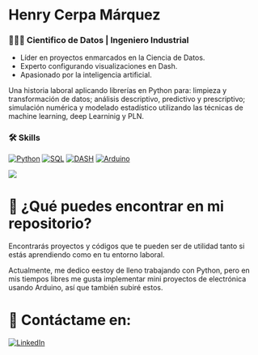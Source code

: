 
# Henry Cerpa Márquez
### 👨🏽‍💼 Cientifico de Datos | Ingeniero Industrial

- Líder en proyectos enmarcados en la Ciencia de Datos. 
- Experto configurando visualizaciones en Dash. 
- Apasionado por la inteligencia artificial.

Una historia laboral aplicando librerías en Python para: limpieza y transformación de datos; análisis descriptivo, predictivo y prescriptivo; simulación numérica y modelado estadístico utilizando las técnicas de machine learning, deep Learninig y PLN.

### 🛠️ Skills

[![Python](https://img.shields.io/badge/Python-47A141?style=for-the-badge&logo=Python&logoColor=white&labelColor=101010)](https://www.python.org/)
[![SQL](https://img.shields.io/badge/SQL-999999?style=for-the-badge&logo=Liquibase&logoColor=white&labelColor=101010)]()
[![DASH](https://img.shields.io/badge/DASH-00979D?style=for-the-badge&logo=DASH&logoColor=white&labelColor=101010)](https://dash.plotly.com/)
[![Arduino](https://img.shields.io/badge/Arduino-00979D?style=for-the-badge&logo=Arduino&logoColor=white&labelColor=101010)](https://www.arduino.cc/)


<a href="https://github.com/henrycerpam/henrycerpam">
  <img align="center" src="https://github-readme-stats.vercel.app/api/top-langs/?username=henrycerpam&hide=java,html&title_color=ffffff&text_color=c9cacc&icon_color=2bbc8a&bg_color=1d1f21"/>
</a>

# 💼 ¿Qué puedes encontrar en mi repositorio?

Encontrarás proyectos y códigos que te pueden ser de utilidad tanto si estás aprendiendo como en tu entorno laboral.

Actualmente, me dedico eestoy de lleno trabajando con Python, pero en mis tiempos libres me gusta implementar mini proyectos de electrónica usando Arduino, así que también subiré estos.

# 💬 Contáctame en:

[![LinkedIn](https://img.shields.io/badge/LinkedIn-henrycerpam-101010?style=for-the-badge&logo=linkedin&logoColor=white&labelColor=0A66C2)](https://www.linkedin.com/in/henrycerpam)

